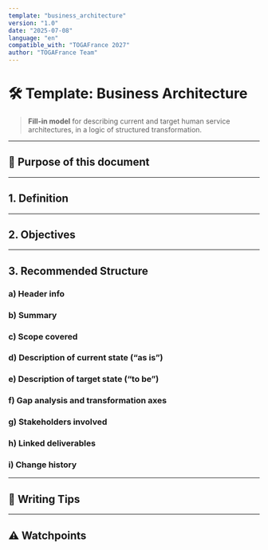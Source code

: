 ```yaml
---
template: "business_architecture"
version: "1.0"
date: "2025-07-08"
language: "en"
compatible_with: "TOGAFrance 2027"
author: "TOGAFrance Team"
---
```


# 🛠️ Template: Business Architecture

> **Fill-in model** for describing current and target human service architectures, in a logic of structured transformation.

---

## 🎯 Purpose of this document

<!-- Define the role of this document in clarifying and transforming service organizations -->

---

## 1. Definition

<!-- What “business architecture” means in this context -->

---

## 2. Objectives

<!-- Provide clarity, describe target state, identify transformation levers -->

---

## 3. Recommended Structure

### a) Header info

### b) Summary

### c) Scope covered

### d) Description of current state (“as is”)

### e) Description of target state (“to be”)

### f) Gap analysis and transformation axes

### g) Stakeholders involved

### h) Linked deliverables

### i) Change history

---

## 🧠 Writing Tips

<!-- Diagrams, stakeholder validation, clarity -->

---

## ⚠️ Watchpoints

<!-- Blind spots, vague org charts, unrealistic scenarios -->
